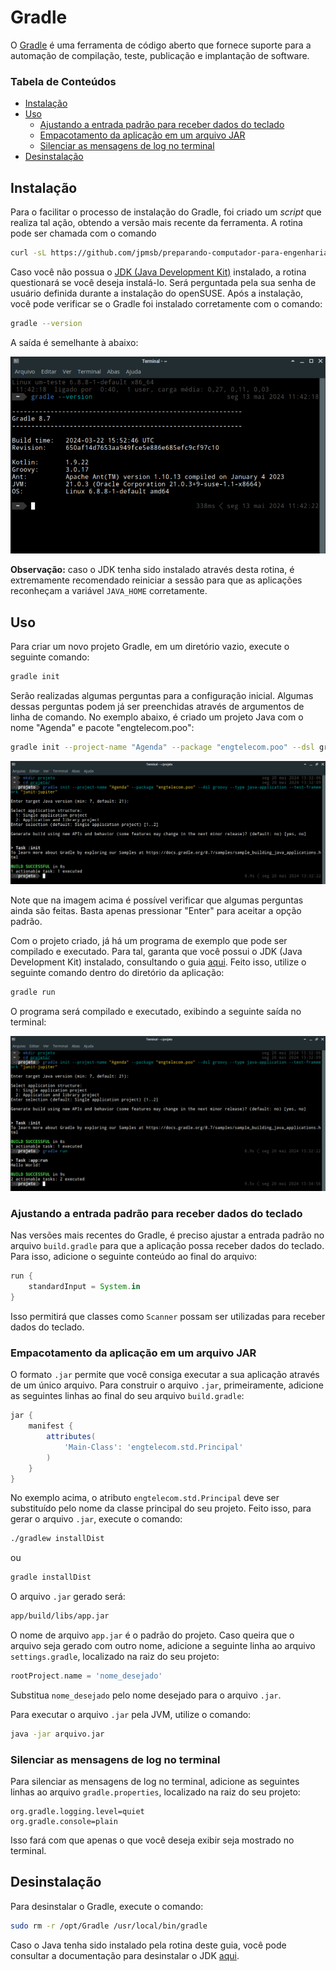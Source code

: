 # Gradle

O [Gradle](https://gradle.org/) é uma ferramenta de código aberto que fornece suporte para a automação de compilação, teste, publicação e implantação de software.

### Tabela de Conteúdos

- [Instalação](#instalação)
- [Uso](#uso)
    - [Ajustando a entrada padrão para receber dados do teclado](#ajustando-a-entrada-padrão-para-receber-dados-do-teclado)
    - [Empacotamento da aplicação em um arquivo JAR](#empacotamento-da-aplicação-em-um-arquivo-jar)
    - [Silenciar as mensagens de log no terminal](#silenciar-as-mensagens-de-log-no-terminal)
- [Desinstalação](#desinstalação)

## Instalação

Para o facilitar o processo de instalação do Gradle, foi criado um *script* que realiza tal ação, obtendo a versão mais recente da ferramenta. A rotina pode ser chamada com o comando

```bash
curl -sL https://github.com/jpmsb/preparando-computador-para-engenharia-de-tele/raw/main/scripts-auxiliares/instalar-gradle | bash
```

Caso você não possua o [JDK (Java Development Kit)]((JDK-21.md)) instalado, a rotina questionará se você deseja instalá-lo. Será perguntada pela sua senha de usuário definida durante a instalação do openSUSE. Após a instalação, você pode verificar se o Gradle foi instalado corretamente com o comando:

```bash
gradle --version
```

A saída é semelhante à abaixo:

![](imagens/gradle_version.png)

**Observação:** caso o JDK tenha sido instalado através desta rotina, é extremamente recomendado reiniciar a sessão para que as aplicações reconheçam a variável `JAVA_HOME` corretamente.

## Uso

Para criar um novo projeto Gradle, em um diretório vazio, execute o seguinte comando:

```bash
gradle init
```

Serão realizadas algumas perguntas para a configuração inicial. Algumas dessas perguntas podem já ser preenchidas através de argumentos de linha de comando. No exemplo abaixo, é criado um projeto Java com o nome "Agenda" e pacote "engtelecom.poo":

```bash
gradle init --project-name "Agenda" --package "engtelecom.poo" --dsl groovy --type java-application --test-framework "junit-jupiter"
```

![](imagens/gradle_project_init_extra.png)

Note que na imagem acima é possível verificar que algumas perguntas ainda são feitas. Basta apenas pressionar "Enter" para aceitar a opção padrão.

Com o projeto criado, já há um programa de exemplo que pode ser compilado e executado. Para tal, garanta que você possui o JDK (Java Development Kit) instalado, consultando o guia [aqui](JDK-21.md). Feito isso, utilize o seguinte comando dentro do diretório da aplicação:

```bash
gradle run
```

O programa será compilado e executado, exibindo a seguinte saída no terminal:

![](imagens/gradle_project_init_run.png)

### Ajustando a entrada padrão para receber dados do teclado

Nas versões mais recentes do Gradle, é preciso ajustar a entrada padrão no arquivo `build.gradle` para que a aplicação possa receber dados do teclado. Para isso, adicione o seguinte conteúdo ao final do arquivo:

```groovy
run {
    standardInput = System.in
}
```

Isso permitirá que classes como `Scanner` possam ser utilizadas para receber dados do teclado.

### Empacotamento da aplicação em um arquivo JAR

O formato `.jar` permite que você consiga executar a sua aplicação através de um único arquivo. Para construir o arquivo `.jar`, primeiramente, adicione as seguintes linhas ao final do seu arquivo `build.gradle`:

```groovy
jar {
    manifest {
        attributes(
            'Main-Class': 'engtelecom.std.Principal'
        )
    }
}
```

No exemplo acima, o atributo `engtelecom.std.Principal` deve ser substituído pelo nome da classe principal do seu projeto. Feito isso, para gerar o arquivo `.jar`, execute o comando:

```bash
./gradlew installDist
```

ou

```bash
gradle installDist
```

O arquivo `.jar` gerado será:

```bash
app/build/libs/app.jar
```

O nome de arquivo `app.jar` é o padrão do projeto. Caso queira que o arquivo seja gerado com outro nome, adicione a seguinte linha ao arquivo `settings.gradle`, localizado na raiz do seu projeto:

```groovy
rootProject.name = 'nome_desejado'
```

Substitua `nome_desejado` pelo nome desejado para o arquivo `.jar`.

Para executar o arquivo `.jar` pela JVM, utilize o comando:

```bash
java -jar arquivo.jar
```

### Silenciar as mensagens de log no terminal

Para silenciar as mensagens de log no terminal, adicione as seguintes linhas ao arquivo `gradle.properties`, localizado na raiz do seu projeto:

```
org.gradle.logging.level=quiet
org.gradle.console=plain
```

Isso fará com que apenas o que você deseja exibir seja mostrado no terminal.

## Desinstalação

Para desinstalar o Gradle, execute o comando:

```bash
sudo rm -r /opt/Gradle /usr/local/bin/gradle
```

Caso o Java tenha sido instalado pela rotina deste guia, você pode consultar a documentação para desinstalar o JDK [aqui](JDK-21.md).